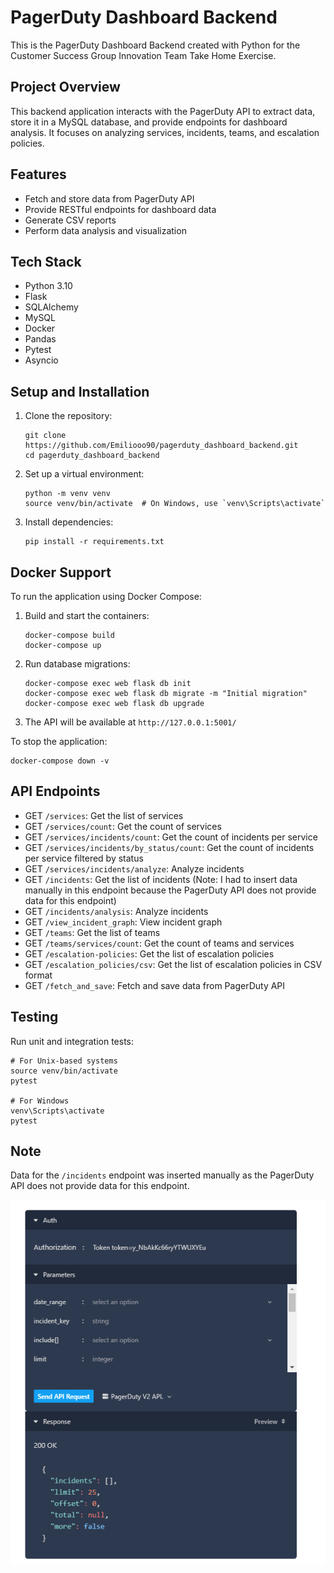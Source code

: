 # PagerDuty Dashboard Backend

This is the PagerDuty Dashboard Backend created with Python for the Customer Success Group Innovation Team Take Home Exercise.

## Project Overview

This backend application interacts with the PagerDuty API to extract data, store it in a MySQL database, and provide endpoints for dashboard analysis. It focuses on analyzing services, incidents, teams, and escalation policies.

## Features

- Fetch and store data from PagerDuty API
- Provide RESTful endpoints for dashboard data
- Generate CSV reports
- Perform data analysis and visualization

## Tech Stack

- Python 3.10
- Flask
- SQLAlchemy
- MySQL
- Docker
- Pandas
- Pytest
- Asyncio

## Setup and Installation

1. Clone the repository:
   ```
   git clone https://github.com/Emiliooo90/pagerduty_dashboard_backend.git
   cd pagerduty_dashboard_backend
   ```

2. Set up a virtual environment:
   ```
   python -m venv venv
   source venv/bin/activate  # On Windows, use `venv\Scripts\activate`
   ```

3. Install dependencies:
   ```
   pip install -r requirements.txt
   ```

## Docker Support

To run the application using Docker Compose:

1. Build and start the containers:
   ```
   docker-compose build
   docker-compose up
   ```

2. Run database migrations:
   ```
   docker-compose exec web flask db init
   docker-compose exec web flask db migrate -m "Initial migration"
   docker-compose exec web flask db upgrade
   ```

3. The API will be available at `http://127.0.0.1:5001/`

To stop the application:
```
docker-compose down -v
```

## API Endpoints
- GET `/services`: Get the list of services
- GET `/services/count`: Get the count of services
- GET `/services/incidents/count`: Get the count of incidents per service
- GET `/services/incidents/by_status/count`: Get the count of incidents per service filtered by status
- GET `/services/incidents/analyze`: Analyze incidents
- GET `/incidents`: Get the list of incidents (Note: I had to insert data manually in this endpoint because the PagerDuty API does not provide data for this endpoint)
- GET `/incidents/analysis`: Analyze incidents
- GET `/view_incident_graph`: View incident graph
- GET `/teams`: Get the list of teams
- GET `/teams/services/count`: Get the count of teams and services
- GET `/escalation-policies`: Get the list of escalation policies
- GET `/escalation_policies/csv`: Get the list of escalation policies in CSV format
- GET `/fetch_and_save`: Fetch and save data from PagerDuty API

## Testing

Run unit and integration tests:

```
# For Unix-based systems
source venv/bin/activate
pytest

# For Windows
venv\Scripts\activate
pytest
```

## Note

Data for the `/incidents` endpoint was inserted manually as the PagerDuty API does not provide data for this endpoint.

![Incidents endpoint without data](image.png)
